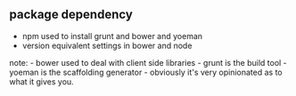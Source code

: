 ##  package dependency

- npm used to install grunt and bower and yoeman
- version equivalent settings in bower and node

note:
    - bower used to deal with client side libraries
    - grunt is the build tool
    - yoeman is the scaffolding generator - obviously it's very opinionated as to what it gives you.
